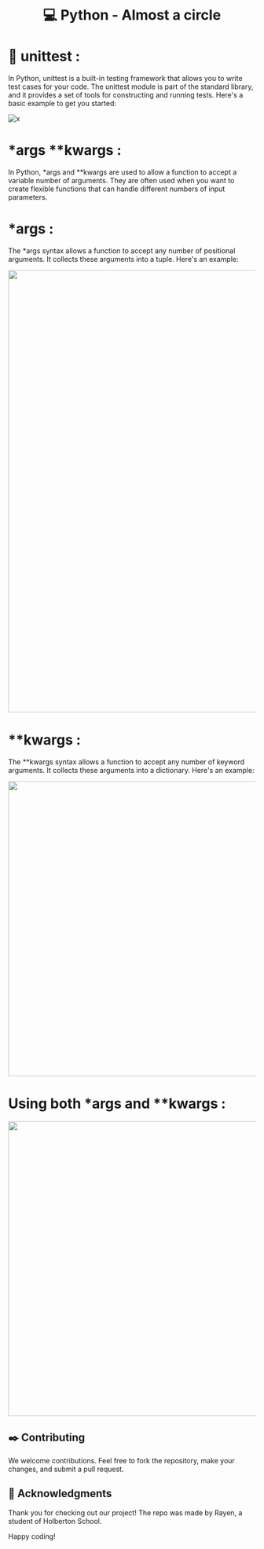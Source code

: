 
<div align="center">

# :computer: Python - Almost a circle


</div>

# :wrench: unittest :

In Python, unittest is a built-in testing framework that allows you to write test cases for your code.
The unittest module is part of the standard library, and it provides a set of tools for constructing and running tests.
Here's a basic example to get you started:

![x](https://github.com/Rayen-JN/holbertonschool-higher_level_programming/assets/135613265/7cfb53d7-2904-4c15-9fc1-b432a829fa37)

# *args **kwargs :
In Python, *args and **kwargs are used to allow a function to accept a variable number of arguments. They are often used when you want to create flexible functions that can handle different numbers of input parameters.

# *args :
The *args syntax allows a function to accept any number of positional arguments.
It collects these arguments into a tuple. Here's an example:

<img aline = "left" width = "900px" src ="https://github.com/Rayen-JN/holbertonschool-higher_level_programming/assets/135613265/f54adfe3-678d-4af1-8dcb-539c63b62376"/>

# **kwargs :
The **kwargs syntax allows a function to accept any number of keyword arguments.
It collects these arguments into a dictionary. Here's an example:

<img aline = "left" width = "600px" src = "https://github.com/Rayen-JN/holbertonschool-higher_level_programming/assets/135613265/591b5f67-a668-42b3-8024-a68889582a98"/>

# Using both *args and **kwargs :
<img aline = "left" width = "600px" src = "https://github.com/Rayen-JN/holbertonschool-higher_level_programming/assets/135613265/8117d125-3ca8-4dee-9470-ef8d9baffb54"/>



## :black_nib: Contributing

We welcome contributions. Feel free to fork the repository, make your changes, and submit a pull request.

## :full_moon_with_face: Acknowledgments

Thank you for checking out our project!
The repo was made by Rayen, a student of Holberton School.

Happy coding!
